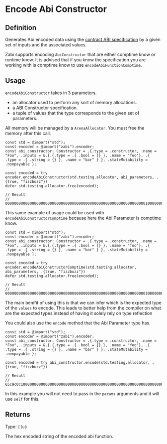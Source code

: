 # Encode Abi Constructor

## Definition

Generates Abi encoded data using the [contract ABI specification](https://docs.soliditylang.org/en/latest/abi-spec.html#json)
 by a given set of inputs and the associated values.

Zabi supports encoding `AbiConstructor` that are either comptime know or runtime know. It is advised that if you know the specification you are working with is comptime know to use `encodeAbiFunctionComptime`.

## Usage

`encodeAbiConstructor` takes in 3 parameters.

- an allocator used to perform any sort of memory allocations.
- a ABI Constructor specification.
- a tuple of values that the type corresponds to the given set of parameters.

All memory will be managed by a `ArenaAllocator`. You must free the memory after this call.

```zig
const std = @import("std");
const encoder = @import("zabi").encoder;
const abi_constructor: Constructor = .{.type = .constructor, .name = "Foo", .inputs = &.{.{.type = .{ .bool = {} }, .name = "foo"}, .{ .type = .{ .string = {} }, .name = "bar" } }, .stateMutability = .nonpayable };

const encoded = try encoder.encodeAbiConstructor(std.testing.allocator, abi_parameters, .{true, "fizzbuzz"})
defer std.testing.allocator.free(encoded);

// Result
// 00000000000000000000000000000000000000000000000000000000000000010000000000000000000000000000000000000000000000000000000000000040000000000000000000000000000000000000000000000000000000000000000866697a7a62757a7a000000000000000000000000000000000000000000000000
```

This same example of usage could be used with `encodeAbiConstructorComptime` because here the Abi Parameter is comptime know.

```zig
const std = @import("std");
const encoder = @import("zabi").encoder;
const abi_constructor: Constructor = .{.type = .constructor, .name = "Foo", .inputs = &.{.{.type = .{ .bool = {} }, .name = "foo"}, .{ .type = .{ .string = {} }, .name = "bar" } }, .stateMutability = .nonpayable };

const encoded = try encoder.encodeAbiConstructorComptime(std.testing.allocator, abi_parameters, .{true, "fizzbuzz"})
defer std.testing.allocator.free(encoded);

// Result
// 00000000000000000000000000000000000000000000000000000000000000010000000000000000000000000000000000000000000000000000000000000040000000000000000000000000000000000000000000000000000000000000000866697a7a62757a7a000000000000000000000000000000000000000000000000
```

The main benifit of using this is that we can infer which is the expected type of the `values` to encode. This leads to better help from the compiler on what are the expected types instead of having it solely rely on type reflection

You could also use the `encode` method that the Abi Parameter type has.

```zig
const std = @import("std");
const encoder = @import("zabi").encoder;
const abi_constructor: Constructor = .{.type = .constructor, .name = "Foo", .inputs = &.{.{.type = .{ .bool = {} }, .name = "foo"}, .{ .type = .{ .string = {} }, .name = "bar" } }, .stateMutability = .nonpayable };

const encoded = try abi_constructor.encode(std.testing.allocator, .{true, "fizzbuzz"})

// Result
// 65c9c0c100000000000000000000000000000000000000000000000000000000000000010000000000000000000000000000000000000000000000000000000000000040000000000000000000000000000000000000000000000000000000000000000866697a7a62757a7a000000000000000000000000000000000000000000000000
```

In this example you will not need to pass in the `params` arguments and it will use `self` for this.

## Returns

Type: `[]u8`

The hex encoded string of the encoded abi function.
